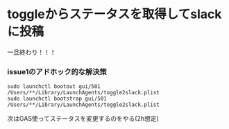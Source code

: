# toggleからステータスを取得してslackに投稿

一旦終わり！！！

### issue1のアドホック的な解決策
```
sudo launchctl bootout gui/501 /Users/**/Library/LaunchAgents/toggle2slack.plist
sudo launchctl bootstrap gui/501 /Users/**/Library/LaunchAgents/toggle2slack.plist
```

次はGAS使ってステータスを変更するのをやる(2h想定)
